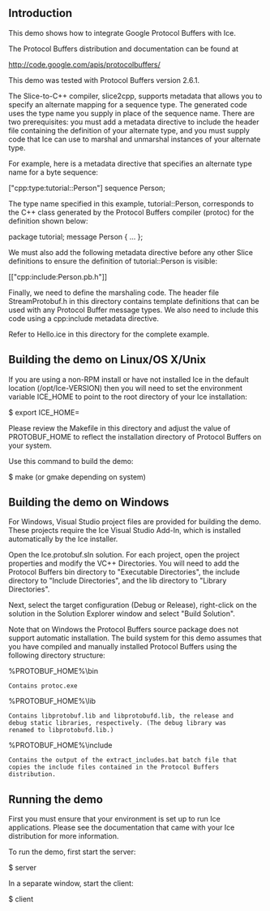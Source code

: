 Introduction
------------

This demo shows how to integrate Google Protocol Buffers with Ice.

The Protocol Buffers distribution and documentation can be found at

  http://code.google.com/apis/protocolbuffers/

This demo was tested with Protocol Buffers version 2.6.1.

The Slice-to-C++ compiler, slice2cpp, supports metadata that allows
you to specify an alternate mapping for a sequence<byte> type. The
generated code uses the type name you supply in place of the sequence
name. There are two prerequisites: you must add a metadata directive
to include the header file containing the definition of your alternate
type, and you must supply code that Ice can use to marshal and
unmarshal instances of your alternate type.

For example, here is a metadata directive that specifies an alternate
type name for a byte sequence:

  ["cpp:type:tutorial::Person"] sequence<byte> Person;

The type name specified in this example, tutorial::Person, corresponds
to the C++ class generated by the Protocol Buffers compiler (protoc)
for the definition shown below:

  package tutorial;
  message Person { ... };

We must also add the following metadata directive before any other
Slice definitions to ensure the definition of tutorial::Person is
visible:

  [["cpp:include:Person.pb.h"]]

Finally, we need to define the marshaling code. The header file
StreamProtobuf.h in this directory contains template definitions that
can be used with any Protocol Buffer message types. We also need to
include this code using a cpp:include metadata directive.

Refer to Hello.ice in this directory for the complete example.


Building the demo on Linux/OS X/Unix
------------------------------------

If you are using a non-RPM install or have not installed Ice in the
default location (/opt/Ice-VERSION) then you will need to set the
environment variable ICE_HOME to point to the root directory of your
Ice installation:

  $ export ICE_HOME=<Ice installation root directory>

Please review the Makefile in this directory and adjust the value
of PROTOBUF_HOME to reflect the installation directory of Protocol
Buffers on your system.

Use this command to build the demo:

  $ make (or gmake depending on system)


Building the demo on Windows
----------------------------

For Windows, Visual Studio project files are provided for building the
demo. These projects require the Ice Visual Studio Add-In, which is
installed automatically by the Ice installer.

Open the Ice.protobuf.sln solution. For each project, open the project
properties and modify the VC++ Directories. You will need to add the
Protocol Buffers bin directory to "Executable Directories", the
include directory to "Include Directories", and the lib directory to
"Library Directories".

Next, select the target configuration (Debug or Release), right-click
on the solution in the Solution Explorer window and select
"Build Solution".

Note that on Windows the Protocol Buffers source package does not
support automatic installation. The build system for this demo
assumes that you have compiled and manually installed Protocol Buffers
using the following directory structure:

%PROTOBUF_HOME%\bin

    Contains protoc.exe

%PROTOBUF_HOME%\lib

    Contains libprotobuf.lib and libprotobufd.lib, the release and
    debug static libraries, respectively. (The debug library was
    renamed to libprotobufd.lib.)

%PROTOBUF_HOME%\include

    Contains the output of the extract_includes.bat batch file that
    copies the include files contained in the Protocol Buffers
    distribution.


Running the demo
----------------

First you must ensure that your environment is set up to run Ice
applications. Please see the documentation that came with your Ice
distribution for more information.

To run the demo, first start the server:

  $ server

In a separate window, start the client:

  $ client
